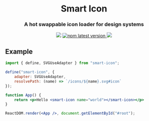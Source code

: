 <h1 align="center">Smart Icon</h1>
<h3 align="center" style="border-bottom: none;">A hot swappable icon loader for design systems</h3>
<p align="center">
    <img src="https://img.shields.io/npm/l/smart-icon?color=blue&style=flat-square">
    <a href="https://www.npmjs.com/package/smart-icon">
        <img alt="npm latest version" src="https://img.shields.io/npm/v/smart-icon/latest.svg?style=flat-square">
    </a>
    <a href="https://bundlephobia.com/package/smart-icon">
        <img src="https://img.shields.io/bundlephobia/minzip/smart-icon?style=flat-square">
    </a>
</p>

## Example
```jsx
import { define, SVGUseAdapter } from "smart-icon";

define("smart-icon", {
    adapter: SVGUseAdapter,
    resolvePath: (name) => `/icons/${name}.svg#icon`
});

function App() {
    return <p>Hello <smart-icon name="world"></smart-icon></p>
}

ReactDOM.render(<App />, document.getElementById("#root");
```
